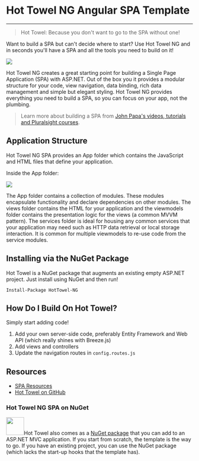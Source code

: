 # Hot Towel NG Angular SPA Template #

----------
> Hot Towel: Because you don't want to go to the SPA without one!

Want to build a SPA but can't decide where to start? Use Hot Towel NG and in seconds you'll have a SPA and all the tools you need to build on it! 

![](http://www.johnpapa.net/wp-content/uploads/2013/09/HotTowel-NG-Preview.png)

Hot Towel NG creates a great starting point for building a Single Page Application (SPA) with ASP.NET. Out of the box you it provides a modular structure for your code, view navigation, data binding, rich data management and simple but elegant styling. Hot Towel NG provides everything you need to build a SPA, so you can focus on your app, not the plumbing.

> Learn more about building a SPA from [John Papa's videos, tutorials and Pluralsight courses](http://johnpapa.net/spa).

## Application Structure ##
Hot Towel NG SPA provides an App folder which contains the JavaScript and HTML files that define your application. 

Inside the App folder:

![](http://johnpapa.net/wp-content/images/HotTowelAppFolder.png)

The App folder contains a collection of modules. These modules encapsulate functionality and declare dependencies on other modules. The views folder contains the HTML for your application and the viewmodels folder contains the presentation logic for the views (a common MVVM pattern). The services folder is ideal for housing any common services that your application may need such as HTTP data retrieval or local storage interaction. It is common for multiple viewmodels to re-use code from the service modules.

## Installing via the NuGet Package ##
Hot Towel is a NuGet package that augments an existing empty ASP.NET project. Just install using NuGet and then run!

    Install-Package HotTowel-NG

## How Do I Build On Hot Towel? ##
Simply start adding code! 

1. Add your own server-side code, preferably Entity Framework and Web API (which really shines with Breeze.js)
2. Add views and controllers
3. Update the navigation routes in `config.routes.js`

## Resources ##

+ [SPA Resources](http://johnpapa.net/spa)
+ [Hot Towel on GitHub](https://github.com/johnpapa/HotTowel)

### Hot Towel NG SPA on NuGet ###
<img src="http://www.johnpapa.net/wp-content/images/towelicon.png" width="48" height="48" class="alignleft" />Hot Towel also comes as a <a href="http://nuget.org/packages/HotTowel/" target="_blank">NuGet package</a> that you can add to an ASP.NET MVC application. If you start from scratch, the template is the way to go. If you have an existing project, you can use the NuGet package (which lacks the start-up hooks that the template has).
